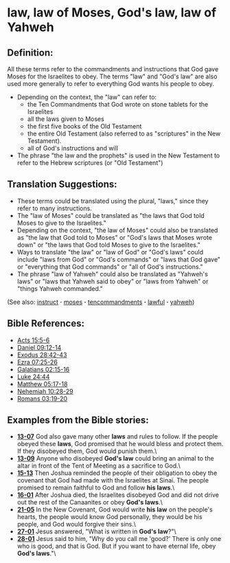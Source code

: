 # law, law of Moses, God's law, law of Yahweh #

## Definition: ##

All these terms refer to the commandments and instructions that God gave Moses for the Israelites to obey. The terms "law" and "God's law" are also used more generally to refer to everything God wants his people to obey.

* Depending on the context, the "law" can refer to:
   * the Ten Commandments that God wrote on stone tablets for the Israelites
   * all the laws given to Moses
   * the first five books of the Old Testament
   * the entire Old Testament (also referred to as "scriptures" in the New Testament).
   * all of God's instructions and will
* The phrase "the law and the prophets" is used in the New Testament to refer to the Hebrew scriptures (or "Old Testament")

## Translation Suggestions: ##

* These terms could be translated using the plural, "laws," since they refer to many instructions.
* The "law of Moses" could be translated as "the laws that God told Moses to give to the Israelites."
* Depending on the context, "the law of Moses" could also be translated as "the law that God told to Moses" or "God's laws that Moses wrote down" or "the laws that God told Moses to give to the Israelites."
* Ways to translate "the law" or "law of God" or "God's laws" could include "laws from God" or "God's commands" or "laws that God gave" or "everything that God commands" or "all of God's instructions."
* The phrase "law of Yahweh" could also be translated as "Yahweh's laws" or "laws that Yahweh said to obey" or "laws from Yahweh" or "things Yahweh commanded."

(See also: [instruct](../other/instruct.md) **·** [moses](../other/moses.md) **·** [tencommandments](../other/tencommandments.md) **·** [lawful](../other/lawful.md) **·** [yahweh](../kt/yahweh.md))

## Bible References: ##

* [Acts 15:5-6](https://door43.org/en/bible/notes/act/15/05)
* [Daniel 09:12-14](https://door43.org/en/bible/notes/dan/09/12)
* [Exodus 28:42-43](https://door43.org/en/bible/notes/exo/28/42)
* [Ezra 07:25-26](https://door43.org/en/bible/notes/ezr/07/25)
* [Galatians 02:15-16](https://door43.org/en/bible/notes/gal/02/15)
* [Luke 24:44](https://door43.org/en/bible/notes/luk/24/44)
* [Matthew 05:17-18](https://door43.org/en/bible/notes/mat/05/17)
* [Nehemiah 10:28-29](https://door43.org/en/bible/notes/neh/10/28)
* [Romans 03:19-20](https://door43.org/en/bible/notes/rom/03/19)

## Examples from the Bible stories: ##

* __[13-07](https://door43.org/en/obs/notes/frames/13-07)__ God also gave many other __laws__  and rules to follow. If the people obeyed these __laws__, God promised that he would bless and protect them. If they disobeyed them, God would punish them.\\
* __[13-09](https://door43.org/en/obs/notes/frames/13-09)__ Anyone who disobeyed __God's law__  could bring an animal to the altar in front of the Tent of Meeting as a sacrifice to God.\\
* __[15-13](https://door43.org/en/obs/notes/frames/15-13)__ Then Joshua reminded the people of their obligation to obey the covenant that God had made with the Israelites at Sinai. The people promised to remain faithful to God and follow __his laws__.\\
* __[16-01](https://door43.org/en/obs/notes/frames/16-01)__ After Joshua died, the Israelites disobeyed God and did not drive out the rest of the Canaanites or obey __God's laws__.\\
* __[21-05](https://door43.org/en/obs/notes/frames/21-05)__ In the New Covenant, God would write __his law__  on the people's hearts, the people would know God personally, they would be his people, and God would forgive their sins.\\
* __[27-01](https://door43.org/en/obs/notes/frames/27-01)__ Jesus answered, "What is written in __God's law__?"\\
* __[28-01](https://door43.org/en/obs/notes/frames/28-01)__ Jesus said to him, "Why do you call me 'good?' There is only one who is good, and that is God. But if you want to have eternal life, obey __God's laws__."\\
 

